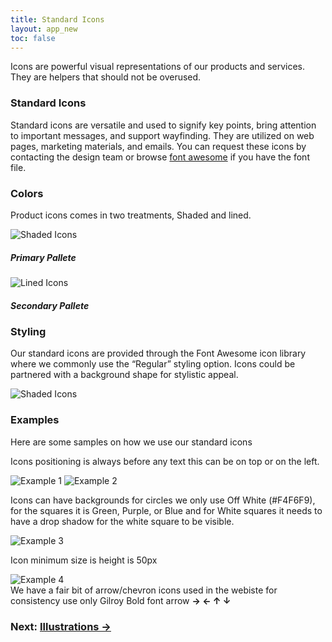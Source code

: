 ```yaml
---
title: Standard Icons
layout: app_new
toc: false
---
```


<div class="container-fluid p-0">

<p class="m-bottom-4">Icons are powerful visual representations of our products and services. They are helpers that should not be overused. </p>
<h3 class="m-bottom-2 t-bold">Standard Icons</h3>
<p>Standard icons are versatile and used to signify key points, bring attention to important messages, and support wayfinding. They are utilized on web pages, marketing materials, and emails. You can request these icons by contacting the design team or browse <a href="https://fontawesome.com/v5/search">font awesome</a> if you have the font file.</p>
 <div class="row m-bottom-4">




 </div>
  <div class="bg-c-g100  p-4 p-bottom-0  rounded-container">
  <h3 class="m-bottom-2 t-bold">Colors</h3>
  <p>Product icons comes in two treatments, Shaded and lined.</p>
   <div class="row m-bottom-4 ">
    <div class="col-12 col-md-6">
     <div class= "Card bg-c-w100 rounded-container p-0 ">
      <div class= "p-4">
       <img class="flex m-0 w-100" src="{{site.baseurl}}/assets/images/icons_new/standard/samples/primary.svg" alt="Shaded Icons" />
      </div>
   <div class="border-c-g200 border-top-3 border-solid p-4">
 <h5 class="t-bold">Primary Pallete</h5>
     </div>
  </div>
    </div>
    <div class="col-12 col-md-6">
     <div class= "Card bg-c-w100 rounded-container p-0 ">
      <div class= "p-4">
       <img class="flex m-0 w-100" src="{{site.baseurl}}/assets/images/icons_new/standard/samples/secondary.svg" alt="Lined Icons" />
      </div>
   <div class="border-c-g200 border-top-3 border-solid p-4">
 <h5 class="t-bold">Secondary Pallete</h5>
   </div>
     </div>
    </div>
  </div>
 </div>

   <div class="bg-c-g100  p-4 p-bottom-0  rounded-container">
  <h3 class="m-bottom-2 t-bold">Styling </h3>
  <p>Our standard icons are provided through the Font Awesome icon library where we commonly use the “Regular” styling option. Icons could be partnered with a background shape for stylistic appeal.</p>
       <img class="flex m-0 w-100 rounded-container" src="{{site.baseurl}}/assets/images/icons_new/standard/samples/font_awesome.png" alt="Shaded Icons" />
   <div class="row m-bottom-4 ">
    <div class="col-12">
     <div class= "Card bg-c-w100 rounded-container p-0 ">


  </div>
    </div>
  </div>

</div>
<h3 class="t-bold">Examples</h3>
<p>Here are some samples on how we use our standard icons</p>
<div class="row m-bottom-4">
<div class="col-12 col-md-6 flex  m-bottom-4 m-bottom-0__m">
<div class="bg-c-g100 p-4  rounded-container">
<p class="m-bottom-3">
Icons positioning is always before any text this can be on top or on the left.
</p>
<img class="flex m-0 w-100 m-bottom-4 rounded-container shadow-medium" src="{{site.baseurl}}/assets/images/icons_new/standard/samples/example_icon01.svg" alt="Example 1" />
<img class="flex m-0 w-100 rounded-container shadow-medium" src="{{site.baseurl}}/assets/images/icons_new/standard/samples/example_icon02.svg" alt="Example 2" />	   
</div>
</div>

<div class="col-12 col-md-6 flex ">
<div class="bg-c-g100 p-4 rounded-container">
<p class="m-bottom-3">
Icons can have backgrounds for circles we only use Off White (#F4F6F9), for the squares it is Green,  Purple, or Blue and for White squares it needs to have a drop shadow for the white square to be visible.
</p>
<img class="flex m-0 w-100 m-bottom-4 rounded-container" src="{{site.baseurl}}/assets/images/icons_new/standard/samples/example_icon03.svg" alt="Example 3" />   

<p class="m-bottom-3">
Icon minimum size is height is 50px
</p>
<img class="flex m-0 w-100 m-bottom-4 rounded-container" src="{{site.baseurl}}/assets/images/icons_new/standard/samples/example_icon04.svg" alt="Example 4" />  
</div>
</div>


</div>
</div>

<div class="col-12 bg-c-g100 p-4 rounded-container m-bottom-4">
We have a fair bit of arrow/chevron icons used in the webiste for consistency use only Gilroy Bold font arrow <b class="t-bold">→	←	↑	↓ </b>
</div>

<h3 class ="t-bold t-right m-0"> Next: <a href="{{site.baseurl}}/illustrations/">Illustrations →</a></h3>